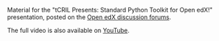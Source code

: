 Material for the "tCRIL Presents: Standard Python Toolkit for Open edX!" presentation, posted on the
[Open edX discussion forums]().

The full video is also available on [YouTube](https://youtu.be/yH_v6YgCdMA).
